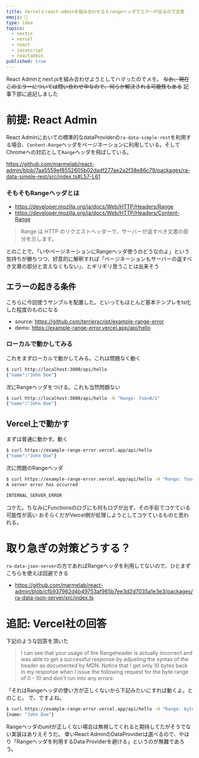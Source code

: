 ```yaml
---
title: Vercelとreact-adminを組み合わせるとrangeヘッダでエラーが出るので注意
emoji: 🥀
type: idea
topics:
  - nextjs
  - vercel
  - react
  - javascript
  - reactadmin
published: true
---
```


React Adminとnext.jsを組み合わせようとしてハマったのでメモ。
~~なお、現在このエラーについては問い合わせ中なので、何らか解決される可能性もある~~ 記事下部に追記しました

# 前提: React Admin

React Adminにおいての標準的なdataProviderの`ra-data-simple-rest`を利用する場合、`Content-Range`ヘッダをページネーションに利用している。そしてChromeへの対応として`Range`ヘッダを飛ばしている。

https://github.com/marmelab/react-admin/blob/7aa5559ef8552605b02dadf277ae2a2f38e86c79/packages/ra-data-simple-rest/src/index.ts#L57-L61


### そもそもRangeヘッダとは

* https://developer.mozilla.org/ja/docs/Web/HTTP/Headers/Range
* https://developer.mozilla.org/ja/docs/Web/HTTP/Headers/Content-Range

> Range は HTTP のリクエストヘッダーで、サーバーが返すべき文書の部分を示します。

とのことで、「いやページネーションにRangeヘッダ使うのどうなのよ」という気持ちが勝ちつつ、好意的に解釈すれば「ページネーションもサーバーの返すべき文章の部分と言えなくもない」、とギリギリ思うことは出来そう

## エラーの起きる条件

こちらに今回使うサンプルを配置した。といってもほとんど基本テンプレをts化した程度のものになる
* source: https://github.com/terrierscript/example-range-error
* demo: https://example-range-error.vercel.app/api/hello



### ローカルで動かしてみる
これをまずローカルで動かしてみる。これは問題なく動く

```bash
$ curl http://localhost:3000/api/hello
{"name":"John Doe"}
```

次にRangeヘッダをつける。これも当然問題ない

```bash
$ curl http://localhost:3000/api/hello -H "Range: foo=0/1"
{"name":"John Doe"}
```

## Vercel上で動かす

まずは普通に動かす。動く

```bash
$ curl https://example-range-error.vercel.app/api/hello
{"name":"John Doe"}
```

次に問題のRangeヘッダ

```bash
$ curl https://example-range-error.vercel.app/api/hello -H "Range: foo=0/1"
A server error has occurred

INTERNAL_SERVER_ERROR
```

コケた。ちなみにFunctionsのログにも何もログが出ず、その手前でコケている可能性が高い
おそらくだがVercel側が処理しようとしてコケているものと思われる。

# 取り急ぎの対策どうする？

`ra-data-json-server`の方であればRangeヘッダを利用してないので、ひとまずこちらを使えば回避できる

* https://github.com/marmelab/react-admin/blob/cfb937962d4b49753af965b7ee3d2d7035a1e3e3/packages/ra-data-json-server/src/index.ts

# 追記: Vercel社の回答

下記のような回答を頂いた

> I can see that your usage of the Range​header is actually incorrect and was able to get a successful response by adjusting the syntax of the header as documented by MDN.
> Notice that I get only 10 bytes back in my response when I issue the following request for the byte range of 0 - 10 and don't run into any errors:

「それはRangeヘッダの使い方が正しくないから下記みたいにすれば動くよ。とのこと。
で、ですよね。

```bash
$ curl https://example-range-error.vercel.app/api/hello -H "Range: bytes=0-10"
{name: "John Doe"}
```

Rangeヘッダのunitが正しくない場合は無視してくれると期待してたがそうでない実装はありえそうだ。
幸いReact AdminのDataProviderは選べるので、やはり「Rangeヘッダを利用するData Providerを避ける」というのが無難であろう。